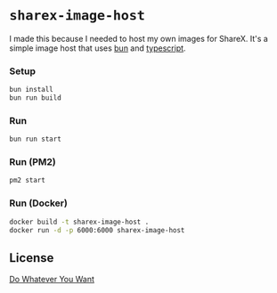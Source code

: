 # `sharex-image-host`

I made this because I needed to host my own images for ShareX. It's a simple image host that uses [bun](https://bun.sh) and [typescript](https://www.typescriptlang.org/).


### Setup
```bash
bun install
bun run build
```

### Run
```bash
bun run start
```

### Run (PM2)
```bash
pm2 start
```

### Run (Docker)
```bash
docker build -t sharex-image-host .
docker run -d -p 6000:6000 sharex-image-host
```

## License

[Do Whatever You Want](./LICENSE)